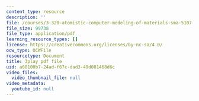 ```yaml
---
content_type: resource
description: ''
file: /courses/3-320-atomistic-computer-modeling-of-materials-sma-5107-spring-2005/a68100b724adf67cdad349d081468d6c_U5SKba2lCuw.pdf
file_size: 99738
file_type: application/pdf
learning_resource_types: []
license: https://creativecommons.org/licenses/by-nc-sa/4.0/
ocw_type: OCWFile
resourcetype: Document
title: 3play pdf file
uid: a68100b7-24ad-f67c-dad3-49d081468d6c
video_files:
  video_thumbnail_file: null
video_metadata:
  youtube_id: null
---
```


